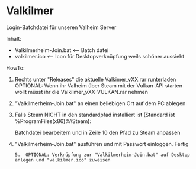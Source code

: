 # Valkilmer
Login-Batchdatei für unseren Valheim Server

Inhalt:

- Valkilmerheim-Join.bat     <-- Batch datei
- valkilmer.ico              <-- Icon für Desktopverknüpfung weils schöner aussieht


HowTo:

1.  Rechts unter "Releases" die aktuelle Valkimer_vXX.rar runterladen
        OPTIONAL: Wenn ihr Valheim über Steam mit der Vulkan-API starten wollt müsst ihr die Valkilmer_vXX-VULKAN.rar nehmen

2.  "Valkilmerheim-Join.bat" an einen beliebigen Ort auf dem PC ablegen

3.  Falls Steam NICHT in den standardpfad installiert ist (Standard ist %ProgramFiles(x86)%\Steam):

    Batchdatei bearbeitern und in Zeile 10 den Pfad zu Steam anpassen 
    
4.  "Valkilmerheim-Join.bat" ausführen und mit Passwort einloggen. Fertig

        5.  OPTIONAL: Verknüpfung zur "Valkilmerheim-Join.bat" auf Desktop anlegen und "valkilmer.ico" zuweisen
